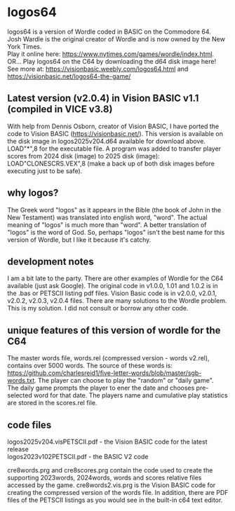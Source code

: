 # logos64
logos64 is a version of Wordle coded in BASIC on the Commodore 64.  
Josh Wardle is the original creator of Wordle and is now owned by the New York Times.  
Play it online here: https://www.nytimes.com/games/wordle/index.html.  
OR...
Play logos64 on the C64 by downloading the d64 disk image here!
See more at: https://visionbasic.weebly.com/logos64.html and https://visionbasic.net/logos64-the-game/

## Latest version (v2.0.4) in Vision BASIC v1.1 (compiled in VICE v3.8)
With help from Dennis Osborn, creator of Vision BASIC, I have ported the code to Vision BASIC (https://visionbasic.net/). This version is available on the disk image in logos2025v204.d64 available for download above. LOAD"*",8 for the executable file. A program was added to transfer player scores from 2024 disk (image) to 2025 disk (image): LOAD"CLONESCRS.VEX",8  (make a back up of both disk images before executing just to be safe).

## why logos?
The Greek word "logos" as it appears in the Bible (the book of John in the New Testament) was translated into english word, "word".  The actual meaning of "logos" is much more than "word". A better translation of "logos" is the word of God. So, perhaps "logos" isn't the best name for this version of Wordle, but I like it because it's catchy. 

## development notes
I am a bit late to the party. There are other examples of Wordle for the C64 available (just ask Google). 
The original code in v1.0.0, 1.01 and 1.0.2 is in the .bas or PETSCII listing pdf files. Vision Basic code is in v2.0.0, v2.0.1, v2.0.2, v2.0.3, v2.0.4 files.
There are many solutions to the Wordle problem.  This is my solution.  I did not consult or borrow any other code.

## unique features of this version of wordle for the C64
The master words file, words.rel (compressed version - words v2.rel), contains over 5000 words. 
The source of these words is: https://github.com/charlesreid1/five-letter-words/blob/master/sgb-words.txt.
The player can choose to play the "random" or "daily game".  
The daily game prompts the player to ener the date and chooses pre-selected word for that date.
The players name and cumulative play statistics are stored in the scores.rel file.

## code files
logos2025v204.visPETSCII.pdf - the Vision BASIC code for the latest release   
logos2023v102PETSCII.pdf - the BASIC V2 code

cre8words.prg and cre8scores.prg contain the code used to create the supporting 2023words, 2024words, words and scores relative files accessed by the game. cre8words2.vis.prg is the Vision BASIC code
for creating the compressed version of the words file. In addition, there are PDF files of the PETSCII listings as you would see in the built-in c64 text editor.


